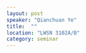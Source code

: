 ```yaml
---
layout: post
speaker: "Qianchuan Ye"
title:  ""
location: "LWSN 3102A/B"
category: seminar
---
```

